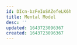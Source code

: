```yaml
---
id: DIcn-bzFeIoSAZefeLK6h
title: Mental Model
desc: ''
updated: 1643723096367
created: 1643723096367
---
```


